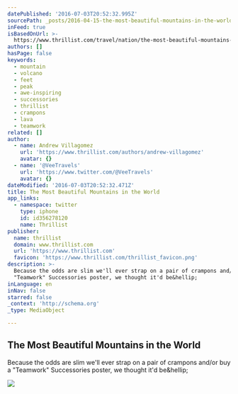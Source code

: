 ```yaml
---
datePublished: '2016-07-03T20:52:32.995Z'
sourcePath: _posts/2016-04-15-the-most-beautiful-mountains-in-the-world.md
inFeed: true
isBasedOnUrl: >-
  https://www.thrillist.com/travel/nation/the-most-beautiful-mountains-in-the-world/travel
authors: []
hasPage: false
keywords:
  - mountain
  - volcano
  - feet
  - peak
  - awe-inspiring
  - successories
  - thrillist
  - crampons
  - lava
  - teamwork
related: []
author:
  - name: Andrew Villagomez
    url: 'https://www.thrillist.com/authors/andrew-villagomez'
    avatar: {}
  - name: '@VeeTravels'
    url: 'https://www.twitter.com/@VeeTravels'
    avatar: {}
dateModified: '2016-07-03T20:52:32.471Z'
title: The Most Beautiful Mountains in the World
app_links:
  - namespace: twitter
    type: iphone
    id: id356278120
    name: Thrillist
publisher:
  name: thrillist
  domain: www.thrillist.com
  url: 'https://www.thrillist.com'
  favicon: 'https://www.thrillist.com/thrillist_favicon.png'
description: >-
  Because the odds are slim we'll ever strap on a pair of crampons and/or buy a
  "Teamwork" Successories poster, we thought it'd be&hellip;
inLanguage: en
inNav: false
starred: false
_context: 'http://schema.org'
_type: MediaObject

---
```

<article style=""><h1>The Most Beautiful Mountains in the World</h1><p>Because the odds are slim we'll ever strap on a pair of crampons and/or buy a "Teamwork" Successories poster, we thought it'd be&amp;hellip;</p><img src="https://s3-us-west-2.amazonaws.com/the-grid-img/p/1b496619db57b77afcb89aef920994ac6e50e5fe.jpg" /></article>